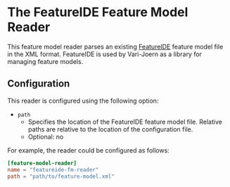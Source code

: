 # The FeatureIDE Feature Model Reader

This feature model reader parses an existing [FeatureIDE](https://featureide.github.io/) feature model file in the XML
format. FeatureIDE is used by Vari-Joern as a library for managing feature models.

## Configuration

This reader is configured using the following option:

- `path`
    - Specifies the location of the FeatureIDE feature model file.
      Relative paths are relative to the location of the configuration file.
    - Optional: no

For example, the reader could be configured as follows:

```toml
[feature-model-reader]
name = "featureide-fm-reader"
path = "path/to/feature-model.xml"
```
